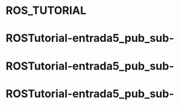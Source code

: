 # ROS_TUTORIAL
# ROSTutorial-entrada5_pub_sub-
# ROSTutorial-entrada5_pub_sub-
# ROSTutorial-entrada5_pub_sub-
